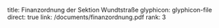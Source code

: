 title: Finanzordnung der Sektion Wundtstraße
glyphicon: glyphicon-file
direct: true
link: /documents/finanzordnung.pdf
rank: 3
